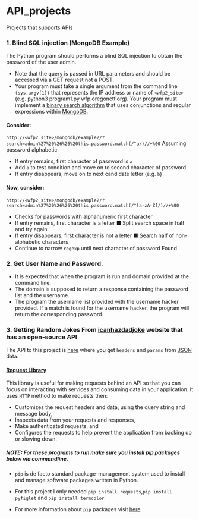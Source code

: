 # API_projects
Projects that supports APIs

### 1. Blind SQL injection (MongoDB Example)
The Python program should performs a blind SQL injection to obtain the password of the user admin.
* Note that the query is passed in URL parameters and should be accessed via a GET request not a POST.
* Your program must take a single argument from the command line ```(sys.argv[1])``` that represents the IP address or name of
```<wfp2_site>``` (e.g. python3 program1.py wfp.oregonctf.org). Your program must implement a [binary search algorithm](https://www.geeksforgeeks.org/binary-search/) that uses conjunctions and regular expressions within [MongoDB](https://docs.mongodb.com/ecosystem/drivers/).
#### Consider:
```http://<wfp2_site>/mongodb/example2/?search=admin%27%20%26%26%20this.password.match(/^a/)//+%00```
Assuming password alphabetic
* If entry remains, first character of password is ```a```
* Add ```a``` to test condition and move on to second character of password
* If entry disappears, move on to next candidate letter (e.g. ```b```)
#### Now, consider:
```http://<wfp2_site>/mongodb/example2/?search=admin%27%20%26%26%20this.password.match(/^[a-zA-Z]/)//+%00```
* Checks for passwords with alphanumeric first character
* If entry remains, first character is a letter
■ Split search space in half and try again
* If entry disappears, first character is not a letter
■ Search half of non-alphabetic characters
* Continue to narrow ```regexp``` until next character of password Found

### 2. Get User Name and Password.
* It is expected that when the program is run and domain provided at the command line.
* The domain is supposed to return a  response containing the password list and the username.
* The program the username list provided with the username hacker provided. If a match is found for the username hacker, the program will return the corresponding password.

### 3. Getting Random Jokes From [icanhazdadjoke](https://icanhazdadjoke.com/) website that has an open-source API
The API to this project is [here](https://icanhazdadjoke.com/search) where you get ```headers``` and ```params``` from [JSON](https://jsonapi.org/) data.
#### [Request Library](https://realpython.com/python-requests/)
This library is useful for making requests behind an API so that you can focus on interacting with services and consuming data in your application. It uses ```HTTP``` method to make requests then:
* Customizes the request headers and data, using the query string and message body,
* Inspects data from your requests and responses,
* Make authenticated requests, and
* Configures the requests to help prevent the application from backing up or slowing down.

##### NOTE: For these programs to run make sure you install pip packages below via commandline.
* ```pip``` is de facto standard package-management system used to install and manage software packages written in Python.
* For this project I only needed ```pip install requests```,```pip install pyfiglet``` and ```pip install termcolor```

* For more information about ```pip``` packages visit [here](https://pypi.org/project/pip/)
